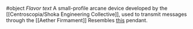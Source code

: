 #object 
*Flavor text*
A small-profile arcane device developed by the [[Centroscopia/Shoka Engineering Collective]], used to transmit messages through the [[Aether Firmament]]
Resembles [this](https://nl.pinterest.com/pin/188940146850083993/) pendant.

